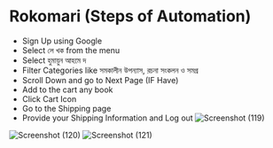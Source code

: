 # Rokomari (Steps of Automation)
* Sign Up using Google
* Select লে খক from the menu
* Select হুমায়ুন আহমে দ
* Filter Categories like সমকালীন উপন্যাস, রচনা সংকলন ও সমগ্র
* Scroll Down and go to Next Page (IF Have)
* Add to the cart any book
* Click Cart Icon
* Go to the Shipping page
* Provide your Shipping Information and Log out
  ![Screenshot (119)](https://github.com/user-attachments/assets/0b9900af-a757-489f-ae77-9a9b01cc2150)
  
![Screenshot (120)](https://github.com/user-attachments/assets/a02e8085-37e4-4fa2-9718-9e64024ab2c2)
![Screenshot (121)](https://github.com/user-attachments/assets/eb5a92ac-9b5e-4d21-bdd2-b38a5de70c49)
